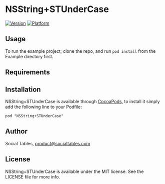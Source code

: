 # NSString+STUnderCase

[![Version](http://cocoapod-badges.herokuapp.com/v/STUnderCase/badge.png)](http://cocoadocs.org/docsets/STUnderCase)
[![Platform](http://cocoapod-badges.herokuapp.com/p/STUnderCase/badge.png)](http://cocoadocs.org/docsets/STUnderCase)

## Usage

To run the example project; clone the repo, and run `pod install` from the Example directory first.

## Requirements

## Installation

NSString+STUnderCase is available through [CocoaPods](http://cocoapods.org), to install
it simply add the following line to your Podfile:

    pod "NSString+STUnderCase"

## Author

Social Tables, <product@socialtables.com>

## License

NSString+STUnderCase is available under the MIT license. See the LICENSE file for more info.

